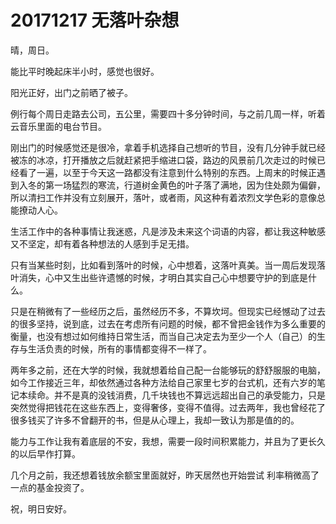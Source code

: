 # 20171217 无落叶杂想

晴，周日。

能比平时晚起床半小时，感觉也很好。

阳光正好，出门之前晒了被子。

例行每个周日走路去公司，五公里，需要四十多分钟时间，与之前几周一样，听着云音乐里面的电台节目。

刚出门的时候感觉还是很冷，拿着手机选择自己想听的节目，没有几分钟手就已经被冻的冰凉，打开播放之后就赶紧把手缩进口袋，路边的风景前几次走过的时候已经看了一遍，以至于今天这一路都没有注意到什么特别的东西。上周末的时候正遇到入冬的第一场猛烈的寒流，行道树金黄色的叶子落了满地，因为住处颇为偏僻，所以清扫工作并没有立刻展开，落叶，或者雨，风这种有着浓烈文学色彩的意像总能撩动人心。

生活工作中的各种事情让我迷惑，凡是涉及未来这个词语的内容，都让我这种敏感又不坚定，却有着各种想法的人感到手足无措。

只有当某些时刻，比如看到落叶的时候，心中想着，这落叶真美。当一周后发现落叶消失，心中又生出些许遗憾的时候，才明白其实自己心中想要守护的到底是什么。

只是在稍微有了一些经历之后，虽然经历不多，不算坎坷。但现实已经憾动了过去的很多坚持，说到底，过去在考虑所有问题的时候，都不曾把金钱作为多么重要的衡量，也没有想过如何维持日常生活，而当自己决定去为至少一个人（自己）的生存与生活负责的时候，所有的事情都变得不一样了。

两年多之前，还在大学的时候，我就想着给自己配一台能够玩的舒舒服服的电脑，如今工作接近三年，却依然通过各种方法给自己家里七岁的台式机，还有六岁的笔记本续命。并不是真的没钱消费，几千块钱也不算远远超出自己的承受能力，只是突然觉得把钱花在这些东西上，变得奢侈，变得不值得。过去两年，我也曾经花了很多钱买了许多不曾翻开的书，但是从心理上，我却一致认为那是值的的。

能力与工作让我有着底层的不安，我想，需要一段时间积累能力，并且为了更长久的以后早作打算。

几个月之前，我还想着钱放余额宝里面就好，昨天居然也开始尝试 利率稍微高了一点的基金投资了。

祝，明日安好。